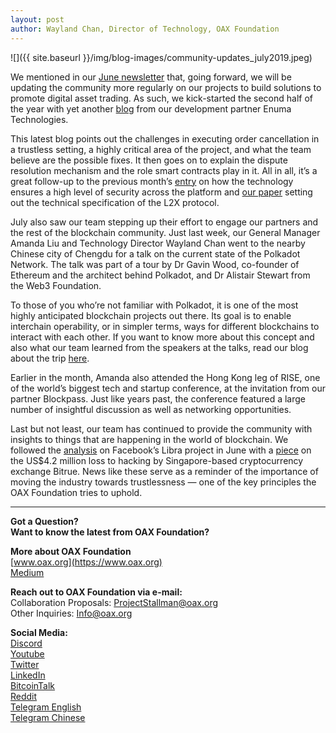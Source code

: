 ```yaml
---
layout: post
author: Wayland Chan, Director of Technology, OAX Foundation
---
```

![]({{ site.baseurl }}/img/blog-images/community-updates_july2019.jpeg)

We mentioned in our [June newsletter](https://medium.com/@OAX_Foundation/community-update-june-2019-183efcee3ec1) that, going forward, we will be updating the community more regularly on our projects to build solutions to promote digital asset trading. As such, we kick-started the second half of the year with yet another [blog](https://medium.com/@OAX_Foundation/order-cancellation-in-trustless-setting-68c3470f576e) from our development partner Enuma Technologies.

This latest blog points out the challenges in executing order cancellation in a trustless setting, a highly critical area of the project, and what the team believe are the possible fixes. It then goes on to explain the dispute resolution mechanism and the role smart contracts play in it. All in all, it’s a great follow-up to the previous month’s [entry](https://medium.com/@OAX_Foundation/a-deep-dive-into-technology-5a92c18d8485) on how the technology ensures a high level of security across the platform and [our paper](https://medium.com/@OAX_Foundation/new-paper-new-milestone-74ee6e736d5b) setting out the technical specification of the L2X protocol.

July also saw our team stepping up their effort to engage our partners and the rest of the blockchain community. Just last week, our General Manager Amanda Liu and Technology Director Wayland Chan went to the nearby Chinese city of Chengdu for a talk on the current state of the Polkadot Network. The talk was part of a tour by Dr Gavin Wood, co-founder of Ethereum and the architect behind Polkadot, and Dr Alistair Stewart from the Web3 Foundation.

To those of you who’re not familiar with Polkadot, it is one of the most highly anticipated blockchain projects out there. Its goal is to enable interchain operability, or in simpler terms, ways for different blockchains to interact with each other. If you want to know more about this concept and also what our team learned from the speakers at the talks, read our blog about the trip [here](https://medium.com/@OAX_Foundation/parathreads-and-scaling-our-takeaways-from-a-polkadot-meetup-75b28b5a0072).

Earlier in the month, Amanda also attended the Hong Kong leg of RISE, one of the world’s biggest tech and startup conference, at the invitation from our partner Blockpass. Just like years past, the conference featured a large number of insightful discussion as well as networking opportunities.

Last but not least, our team has continued to provide the community with insights to things that are happening in the world of blockchain. We followed the [analysis](https://medium.com/@OAX_Foundation/libra-the-devil-is-in-the-details-c137c996c589) on Facebook’s Libra project in June with a [piece](https://medium.com/@OAX_Foundation/are-you-hacked-off-with-hacking-6536b7b77873) on the US$4.2 million loss to hacking by Singapore-based cryptocurrency exchange Bitrue. News like these serve as a reminder of the importance of moving the industry towards trustlessness — one of the key principles the OAX Foundation tries to uphold.

---

**Got a Question?**  
**Want to know the latest from OAX Foundation?**  

**More about OAX Foundation**  
[www.oax.org](https://www.oax.org)  
[Medium](https://medium.com/@OAX_Foundation)  

**Reach out to OAX Foundation via e-mail:**  
Collaboration Proposals: [ProjectStallman@oax.org](mailto:ProjectStallman@oax.org)  
Other Inquiries: [Info@oax.org](mailto:Info@oax.org)  

**Social Media:**  
[Discord](https://discordapp.com/invite/ZH5YHkb)  
[Youtube](https://bit.ly/2Bvsk73)  
[Twitter](https://twitter.com/OAX_Foundation)  
[LinkedIn](https://www.linkedin.com/company/oax-foundation/)  
[BitcoinTalk](http://bitcointalk.org/index.php?topic=1943946)  
[Reddit](https://www.reddit.com/r/OpenANX/)  
[Telegram English](https://t.me/openanxteam)  
[Telegram Chinese](https://t.me/oax_cn)  